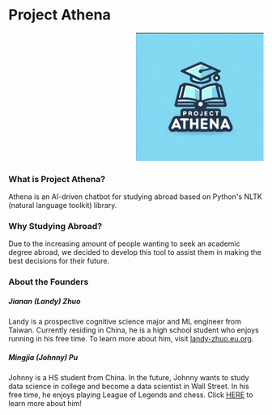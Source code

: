 # Project Athena 

<div style="text-align: right">
  <img src="assets/images/logo.png" alt="Project Athena Logo" width="50%" height="50%">
</div>

### What is Project Athena?
Athena is an AI-driven chatbot for studying abroad based on Python's NLTK (natural language toolkit) library. 

### Why Studying Abroad?
Due to the increasing amount of people wanting to seek an academic degree abroad, we decided to develop this tool to assist them in making the best decisions for their future. 

### About the Founders
##### Jianan (Landy) Zhuo
Landy is a prospective cognitive science major and ML engineer from Taiwan. Currently residing in China, he is a high school student who enjoys running in his free time. To learn more about him, visit <a href="https://landy-zhuo.eu.org">landy-zhuo.eu.org</a>. 

##### Mingjia (Johnny) Pu
Johnny is a HS student from China. In the future, Johnny wants to study data science in college and become a data scientist in Wall Street. In his free time, he enjoys playing League of Legends and chess. Click <a href="https://pujohnny111.github.io/">HERE</a> to learn more about him!
